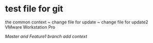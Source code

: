 # test file for git
 the common context
 ~ change file for update
 ~ change file for update2 
VMware Workstation Pro


*Master and Feature1 branch add context*
